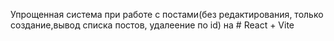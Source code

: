 Упрощенная система при работе с постами(без редактирования, только создание,вывод  списка постов, удалеение по id) на # React + Vite


